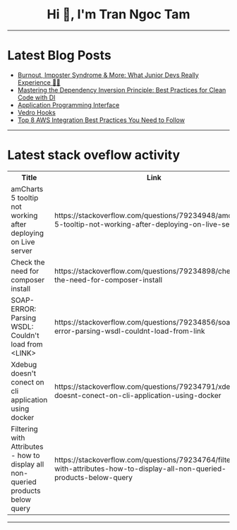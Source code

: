 <h1 align="center">Hi 👋, I'm Tran Ngoc Tam</h1>

---

# Latest Blog Posts 
<!-- BLOG-POST-LIST:START -->
- [Burnout, Imposter Syndrome &amp; More: What Junior Devs Really Experience 🕵️‍♀️](https://dev.to/thesohailjafri/burnout-imposter-syndrome-more-what-junior-devs-really-experience-6oe)
- [Mastering the Dependency Inversion Principle: Best Practices for Clean Code with DI](https://dev.to/alexsergey/mastering-the-dependency-inversion-principle-best-practices-for-clean-code-with-di-5c0k)
- [Application Programming Interface](https://dev.to/574n13y/application-programming-interface-4k6h)
- [Vedro Hooks](https://dev.to/mickeystreicher/vedro-hooks-14ei)
- [Top 8 AWS Integration Best Practices You Need to Follow](https://dev.to/harman_diaz/top-8-aws-integration-best-practices-you-need-to-follow-4gph)
<!-- BLOG-POST-LIST:END -->

---

# Latest stack oveflow activity
<table>
  <tr><th>Title</th><th>Link</th></tr>
  <!-- STACKOVERFLOW:START --><tr><td>amCharts 5 tooltip not working after deploying on Live server</td><td>https://stackoverflow.com/questions/79234948/amcharts-5-tooltip-not-working-after-deploying-on-live-server</td></tr><tr><td>Check the need for composer install</td><td>https://stackoverflow.com/questions/79234898/check-the-need-for-composer-install</td></tr><tr><td>SOAP-ERROR: Parsing WSDL: Couldn&#39;t load from &lt;LINK&gt;</td><td>https://stackoverflow.com/questions/79234856/soap-error-parsing-wsdl-couldnt-load-from-link</td></tr><tr><td>Xdebug doesn&#39;t conect on cli application using docker</td><td>https://stackoverflow.com/questions/79234791/xdebug-doesnt-conect-on-cli-application-using-docker</td></tr><tr><td>Filtering with Attributes - how to display all non-queried products below query</td><td>https://stackoverflow.com/questions/79234764/filtering-with-attributes-how-to-display-all-non-queried-products-below-query</td></tr><!-- STACKOVERFLOW:END -->
</table>

---


